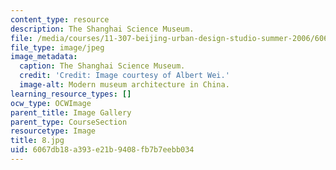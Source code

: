 ```yaml
---
content_type: resource
description: The Shanghai Science Museum.
file: /media/courses/11-307-beijing-urban-design-studio-summer-2006/6067db18a393e21b9408fb7b7eebb034_8.jpg
file_type: image/jpeg
image_metadata:
  caption: The Shanghai Science Museum.
  credit: 'Credit: Image courtesy of Albert Wei.'
  image-alt: Modern museum architecture in China.
learning_resource_types: []
ocw_type: OCWImage
parent_title: Image Gallery
parent_type: CourseSection
resourcetype: Image
title: 8.jpg
uid: 6067db18-a393-e21b-9408-fb7b7eebb034
---
```

